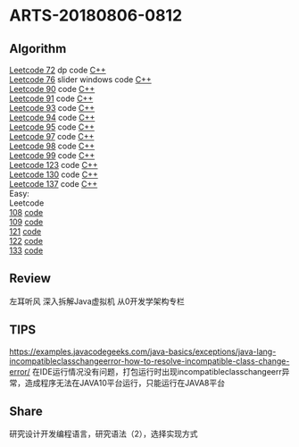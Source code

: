 # ARTS-20180806-0812
## Algorithm
[Leetcode 72](https://leetcode.com/problems/edit-distance/description/)
dp code [C++](../leetcode/leetcode_72.cc)  
[Leetcode 76](https://leetcode.com/problems/minimum-window-substring/description/) slider windows code [C++](../leetcode/leetcode_76.cc)  
[Leetcode 90](https://leetcode.com/problems/subsets-ii/description/)
code [C++](../leetcode/leetcode_90.cc)   
[Leetcode 91](https://leetcode.com/problems/decode-ways/description/)
code [C++](../leetcode/leetcode_91.cc)  
[Leetcode 93](https://leetcode.com/problems/restore-ip-addresses/description/)
code [C++](../leetcode/leetcode_93.cc)  
[Leetcode 94](https://leetcode.com/problems/binary-tree-inorder-traversal/description/)
code [C++](../leetcode/leetcode_94.cc)  
[Leetcode 95](https://leetcode.com/problems/unique-binary-search-trees-ii/description/)
code [C++](../leetcode/leetcode_95.cc)  
[Leetcode 97](https://leetcode.com/problems/interleaving-string/description/) code [C++](../leetcode/leetcode_97.cc)  
[Leetcode 98](https://leetcode.com/problems/validate-binary-search-tree/description/) code [C++](../leetcode/leetcode_98.cc)  
[Leetcode 99](https://leetcode.com/problems/recover-binary-search-tree/description/) code [C++](../leetcode/leetcode_99.cc)  
[Leetcode 123](https://leetcode.com/problems/best-time-to-buy-and-sell-stock-iii/description/) code [C++](../leetcode/leetcode_123.cc)  
[Leetcode 130](https://leetcode.com/problems/surrounded-regions/description/)
 code [C++](../leetcode/leetcode_130.cc)  
[Leetcode 137](https://leetcode.com/problems/single-number-ii/description/) code [C++](../leetcode/leetcode_137.cc)  
Easy:  
Leetcode  
[108](https://leetcode.com/problems/convert-sorted-array-to-binary-search-tree/description/) [code](../leetcode/leetcode_108.cc)   
[109](https://leetcode.com/problems/convert-sorted-list-to-binary-search-tree/description/) [code](../leetcode/leetcode_109.cc)   
[121](https://leetcode.com/problems/best-time-to-buy-and-sell-stock/) [code](../leetcode/leetcode_121.cc)   
[122](https://leetcode.com/problems/best-time-to-buy-and-sell-stock-ii/description/) [code](../leetcode/leetcode_122.cc)   
[133](https://leetcode.com/problems/clone-graph/description/) [code](../leetcode/leetcode_133.cc)

## Review
左耳听风
深入拆解Java虚拟机
从0开发学架构专栏 
## TIPS
https://examples.javacodegeeks.com/java-basics/exceptions/java-lang-incompatibleclasschangeerror-how-to-resolve-incompatible-class-change-error/
在IDE运行情况没有问题，打包运行时出现incompatibleclasschangeerr异常，造成程序无法在JAVA10平台运行，只能运行在JAVA8平台

## Share
研究设计开发编程语言，研究语法（2），选择实现方式